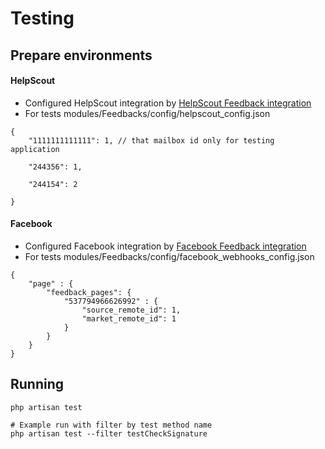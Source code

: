 # Testing

## Prepare environments

#### HelpScout
* Configured HelpScout integration by [HelpScout Feedback integration](../Integrations/HelpScoutFeedback/index.md)
* For tests modules/Feedbacks/config/helpscout_config.json
```shell
{
    "1111111111111": 1, // that mailbox id only for testing application

    "244356": 1,

    "244154": 2

}
```

#### Facebook
* Configured Facebook integration by [Facebook Feedback integration](../Integrations/FacebookFeedback/index.md)
* For tests modules/Feedbacks/config/facebook_webhooks_config.json
```shell
{
    "page" : {
        "feedback_pages": {
            "537794966626992" : {
                "source_remote_id": 1,
                "market_remote_id": 1
            }
        }
    }
}

```
## Running
```shell
php artisan test

# Example run with filter by test method name
php artisan test --filter testCheckSignature 
```
